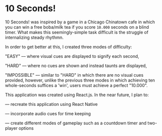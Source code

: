 # 10 Seconds!


10 Seconds! was inspired by a game in a Chicago Chinatown cafe in which you can win a free boba/milk tea
if you score `10.000` seconds on a blind timer. What makes this seemingly-simple task difficult is the struggle of internalizing steady rhythmn.

In order to get better at this, I created three modes of difficulty:

  "EASY" –– where visual cues are displayed to signify each second,
  
  "HARD" –– where no cues are shown and instead taunts are displayed,
  
  "IMPOSSIBLE" –– similar to "HARD" in which there are no visual cues provided, however, unlike the previous three modes in          which achieving ten whole-seconds suffices a 'win', users must achieve a perfect "10.000".

This application was created using React.js. In the near future, I plan to:

  –– recreate this application using React Native
  
  –– incorporate audio cues for time keeping
  
  –– create different modes of gameplay such as a countdown timer and two-player options
  
 
